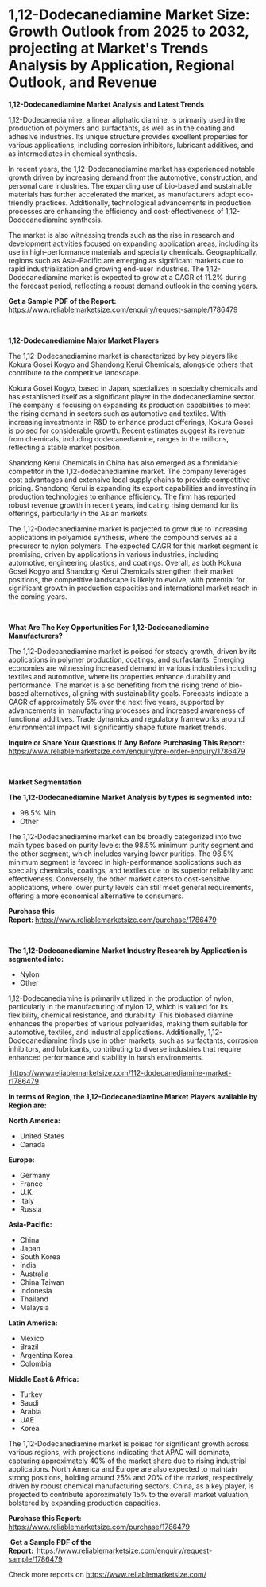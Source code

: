<p><h1>1,12-Dodecanediamine Market Size: Growth Outlook from 2025 to 2032, projecting at Market's Trends Analysis by Application, Regional Outlook, and Revenue</h1></p><p><strong>1,12-Dodecanediamine Market Analysis and Latest Trends</strong></p>
<p><p>1,12-Dodecanediamine, a linear aliphatic diamine, is primarily used in the production of polymers and surfactants, as well as in the coating and adhesive industries. Its unique structure provides excellent properties for various applications, including corrosion inhibitors, lubricant additives, and as intermediates in chemical synthesis. </p><p>In recent years, the 1,12-Dodecanediamine market has experienced notable growth driven by increasing demand from the automotive, construction, and personal care industries. The expanding use of bio-based and sustainable materials has further accelerated the market, as manufacturers adopt eco-friendly practices. Additionally, technological advancements in production processes are enhancing the efficiency and cost-effectiveness of 1,12-Dodecanediamine synthesis.</p><p>The market is also witnessing trends such as the rise in research and development activities focused on expanding application areas, including its use in high-performance materials and specialty chemicals. Geographically, regions such as Asia-Pacific are emerging as significant markets due to rapid industrialization and growing end-user industries. The 1,12-Dodecanediamine market is expected to grow at a CAGR of 11.2% during the forecast period, reflecting a robust demand outlook in the coming years.</p></p>
<p><strong>Get a Sample PDF of the Report:&nbsp;</strong> <a href="https://www.reliablemarketsize.com/enquiry/request-sample/1786479?utm_campaign=3068&utm_medium=2&utm_source=Github&utm_content=ia&utm_term=25032025&utm_id=112-dodecanediamine">https://www.reliablemarketsize.com/enquiry/request-sample/1786479</a></p>
<p>&nbsp;</p>
<p><strong>1,12-Dodecanediamine Major Market Players</strong></p>
<p><p>The 1,12-Dodecanediamine market is characterized by key players like Kokura Gosei Kogyo and Shandong Kerui Chemicals, alongside others that contribute to the competitive landscape. </p><p>Kokura Gosei Kogyo, based in Japan, specializes in specialty chemicals and has established itself as a significant player in the dodecanediamine sector. The company is focusing on expanding its production capabilities to meet the rising demand in sectors such as automotive and textiles. With increasing investments in R&D to enhance product offerings, Kokura Gosei is poised for considerable growth. Recent estimates suggest its revenue from chemicals, including dodecanediamine, ranges in the millions, reflecting a stable market position.</p><p>Shandong Kerui Chemicals in China has also emerged as a formidable competitor in the 1,12-dodecanediamine market. The company leverages cost advantages and extensive local supply chains to provide competitive pricing. Shandong Kerui is expanding its export capabilities and investing in production technologies to enhance efficiency. The firm has reported robust revenue growth in recent years, indicating rising demand for its offerings, particularly in the Asian markets.</p><p>The 1,12-Dodecanediamine market is projected to grow due to increasing applications in polyamide synthesis, where the compound serves as a precursor to nylon polymers. The expected CAGR for this market segment is promising, driven by applications in various industries, including automotive, engineering plastics, and coatings. Overall, as both Kokura Gosei Kogyo and Shandong Kerui Chemicals strengthen their market positions, the competitive landscape is likely to evolve, with potential for significant growth in production capacities and international market reach in the coming years.</p></p>
<p>&nbsp;</p>
<p><strong>What Are The Key Opportunities For 1,12-Dodecanediamine Manufacturers?</strong></p>
<p><p>The 1,12-Dodecanediamine market is poised for steady growth, driven by its applications in polymer production, coatings, and surfactants. Emerging economies are witnessing increased demand in various industries including textiles and automotive, where its properties enhance durability and performance. The market is also benefiting from the rising trend of bio-based alternatives, aligning with sustainability goals. Forecasts indicate a CAGR of approximately 5% over the next five years, supported by advancements in manufacturing processes and increased awareness of functional additives. Trade dynamics and regulatory frameworks around environmental impact will significantly shape future market trends.</p></p>
<p><strong>Inquire or Share Your Questions If Any Before Purchasing This Report:</strong> <a href="https://www.reliablemarketsize.com/enquiry/pre-order-enquiry/1786479?utm_campaign=3068&utm_medium=2&utm_source=Github&utm_content=ia&utm_term=25032025&utm_id=112-dodecanediamine">https://www.reliablemarketsize.com/enquiry/pre-order-enquiry/1786479</a></p>
<p>&nbsp;</p>
<p><strong>Market Segmentation</strong></p>
<p><strong>The 1,12-Dodecanediamine Market Analysis by types is segmented into:</strong></p>
<p><ul><li>98.5% Min</li><li>Other</li></ul></p>
<p><p>The 1,12-Dodecanediamine market can be broadly categorized into two main types based on purity levels: the 98.5% minimum purity segment and the other segment, which includes varying lower purities. The 98.5% minimum segment is favored in high-performance applications such as specialty chemicals, coatings, and textiles due to its superior reliability and effectiveness. Conversely, the other market caters to cost-sensitive applications, where lower purity levels can still meet general requirements, offering a more economical alternative to consumers.</p></p>
<p><strong>Purchase this Report:&nbsp;</strong><a href="https://www.reliablemarketsize.com/purchase/1786479?utm_campaign=3068&utm_medium=2&utm_source=Github&utm_content=ia&utm_term=25032025&utm_id=112-dodecanediamine">https://www.reliablemarketsize.com/purchase/1786479</a></p>
<p>&nbsp;</p>
<p><strong>The 1,12-Dodecanediamine Market Industry Research by Application is segmented into:</strong></p>
<p><ul><li>Nylon</li><li>Other</li></ul></p>
<p><p>1,12-Dodecanediamine is primarily utilized in the production of nylon, particularly in the manufacturing of nylon 12, which is valued for its flexibility, chemical resistance, and durability. This biobased diamine enhances the properties of various polyamides, making them suitable for automotive, textiles, and industrial applications. Additionally, 1,12-Dodecanediamine finds use in other markets, such as surfactants, corrosion inhibitors, and lubricants, contributing to diverse industries that require enhanced performance and stability in harsh environments.</p></p>
<p><a href="https://www.reliablemarketsize.com/112-dodecanediamine-market-r1786479?utm_campaign=3068&utm_medium=2&utm_source=Github&utm_content=ia&utm_term=25032025&utm_id=112-dodecanediamine">&nbsp;https://www.reliablemarketsize.com/112-dodecanediamine-market-r1786479</a></p>
<p><strong>In terms of Region, the 1,12-Dodecanediamine Market Players available by Region are:</strong></p>
<p>
    <p> <strong> North America: </strong>
        <ul>
            <li>United States</li>
            <li>Canada</li>
        </ul>
        </p> 
    <p> <strong> Europe: </strong>
        <ul>
            <li>Germany</li>
            <li>France</li>
            <li>U.K.</li>
            <li>Italy</li>
            <li>Russia</li>
        </ul>
        </p> 
    <p> <strong> Asia-Pacific: </strong>
        <ul>
            <li>China</li>
            <li>Japan</li>
            <li>South Korea</li>
            <li>India</li>
            <li>Australia</li>
            <li>China Taiwan</li>
            <li>Indonesia</li>
            <li>Thailand</li>
            <li>Malaysia</li>
        </ul>
        </p> 
    <p> <strong> Latin America: </strong>
        <ul>
            <li>Mexico</li>
            <li>Brazil</li>
            <li>Argentina Korea</li>
            <li>Colombia</li>
        </ul>
        </p> 
    <p> <strong> Middle East & Africa: </strong>
        <ul>
            <li>Turkey</li>
            <li>Saudi</li>
            <li>Arabia</li>
            <li>UAE</li>
            <li>Korea</li>
        </ul>
    </p>
    </p>
<p><p>The 1,12-Dodecanediamine market is poised for significant growth across various regions, with projections indicating that APAC will dominate, capturing approximately 40% of the market share due to rising industrial applications. North America and Europe are also expected to maintain strong positions, holding around 25% and 20% of the market, respectively, driven by robust chemical manufacturing sectors. China, as a key player, is projected to contribute approximately 15% to the overall market valuation, bolstered by expanding production capacities.</p></p>
<p><strong>Purchase this Report: </strong><a href="https://www.reliablemarketsize.com/purchase/1786479?utm_campaign=3068&utm_medium=2&utm_source=Github&utm_content=ia&utm_term=25032025&utm_id=112-dodecanediamine">https://www.reliablemarketsize.com/purchase/1786479</a></p>
<p>&nbsp;<strong>Get a Sample PDF of the Report:&nbsp;&nbsp;</strong><a href="https://www.reliablemarketsize.com/enquiry/request-sample/1786479?utm_campaign=3068&utm_medium=2&utm_source=Github&utm_content=ia&utm_term=25032025&utm_id=112-dodecanediamine">https://www.reliablemarketsize.com/enquiry/request-sample/1786479</a></p>
<p><strong></strong></p>
<p>Check more reports on <a href="https://www.reliablemarketsize.com/?utm_campaign=3068&utm_medium=2&utm_source=Github&utm_content=ia&utm_term=25032025&utm_id=112-dodecanediamine">https://www.reliablemarketsize.com/</a></p>